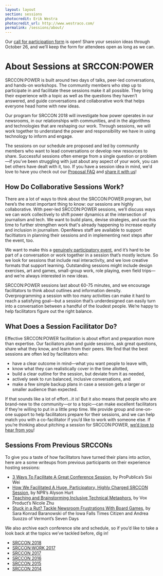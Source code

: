 ```yaml
---
layout: layout
section: sessions
photocredit: Erik Westra
photocredit_url: http://www.westraco.com/
permalink: /sessions/about/
---
```


Our [call for participation form](/participation/form) is open! Share your session ideas through October 26, and we&rsquo;ll keep the form for attendees open as long as we can.

# About Sessions at SRCCON:POWER

SRCCON:POWER is built around two days of talks, peer-led conversations, and hands-on workshops. The community members who step up to participate in and facilitate these sessions make it all possible. They bring their experience with a topic as well as the questions they haven&rsquo;t answered, and guide conversations and collaborative work that helps everyone head home with new ideas.

Our program for SRCCON 2018 will investigate how power operates in our newsrooms, in our relationships with communities, and in the algorithms and technologies that are reshaping our work. Through sessions, we will work together to understand the power and responsibility we have in using technology to inform and engage.

The sessions on our schedule are proposed and led by community members who want to lead conversations or develop new resources to share. Successful sessions often emerge from a single question or problem—if you’ve been struggling with just about any aspect of your work, you can bet others have dealt with it, too. If you have a session idea in mind, we'd love to have you check out our [Proposal FAQ](/sessions/proposal-faq) and [share it with us](/participation/form)!

## How Do Collaborative Sessions Work?

There are a lot of ways to think about the SRCCON:POWER program, but here&rsquo;s the most important thing to know: our sessions are highly collaborative. With peer-led SRCCON:POWER sessions, we&rsquo;ll discuss ways we can work collectively to shift power dynamics at the intersection of journalism and tech. We want to build plans, devise strategies, and use this time to further strengthen work that's already happening to increase equity and inclusion in journalism. OpenNews staff are available to support faciltiators in planning their sessions and in implementing next steps after the event, too.

We want to make this a [genuinely participatory event](/participation), and it&rsquo;s hard to be part of a conversation or work together in a session that&rsquo;s mostly lecture. So we look for sessions that include real interactivity, and we love creative formats that support learning. Outstanding sessions might include design exercises, art and games, small-group work, role playing, even field trips—and we&rsquo;re always interested in new ideas.

SRCCON:POWER sessions last about 60-75 minutes, and we encourage facilitators to think about outlines and information density. Overprogramming a session with too many activities can make it hard to reach a satisfying goal—but a session that&rsquo;s underdesigned can easily turn into a conversation between a handful of the loudest people. We&rsquo;re happy to help facilitators figure out the right balance.

## What Does a Session Facilitator Do?

Effective SRCCON:POWER facilitation is about effort and preparation more than expertise. Our faciliators plan and guide sessions, ask great questions, share what they know, and learn from their peers. We find that the best sessions are often led by facilitators who:

* have a clear outcome in mind—what you want people to leave with,
* know what they can realistically cover in the time allotted,  
* build a clear outline for the session, but deviate from it as needed,
* actively seek to run balanced, inclusive conversations, and
* make a few simple backup plans in case a session gets a larger or smaller audience than expected.

If that sounds like a lot of effort…it is! But it also means that people who are brand-new to the community—or to a topic—can make excellent facilitators if they&rsquo;re willing to put in a little prep time. We provide group and one-on-one support to help facilitators prepare for their sessions, and we can help match you with a co-facilitator if you&rsquo;d like to work with someone else. If you&rsquo;re thinking about pitching a session for SRCCON:POWER, [we&rsquo;d love to hear from you](/participation/form)!

## Sessions From Previous SRCCONs

To give you a taste of how facilitators have turned their plans into action, here are a some writeups from previous participants on their experience hosting sessions:

* [3 Ways To Facilitate A Great Conference Session](https://opennews.org/blog/srccon-facilitator-recs-one/), by ProPublica’s Sisi Wei
* [How We Facilitated A Huge, Participatory, Highly Charged SRCCON Session](https://opennews.org/blog/srccon-facilitator-recs-two/), by NPR’s Alyson Hurt
* [Teaching and Brainstorming Inclusive Technical Metaphors](https://source.opennews.org/articles/teaching-and-brainstorming-inclusive-technical-met/), by Vox Product’s Nicole Zhu
* [Stuck in a Rut? Tackle Newsroom Frustrations With Board Games](https://source.opennews.org/articles/newsroom-frustration-games/), by Sara Konrad Baranowski of the Iowa Falls Times Citizen and Andrea Suozzo of Vermont’s Seven Days

We also archive each conference site and schedule, so if you&rsquo;d like to take a look back at the topics we&rsquo;ve tackled before, dig in!

* [SRCCON 2018](https://2018.srccon.org/schedule/)
* [SRCCON:WORK 2017](https://work.srccon.org/schedule/)
* [SRCCON 2017](https://2017.srccon.org/schedule/)
* [SRCCON 2016](https://2016.srccon.org/schedule/)
* [SRCCON 2015](https://2015.srccon.org/schedule/)
* [SRCCON 2014](https://2014.srccon.org/schedule/)
